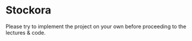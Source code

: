 # Stockora
Please try to implement the project on your own before proceeding to the lectures &amp; code.
